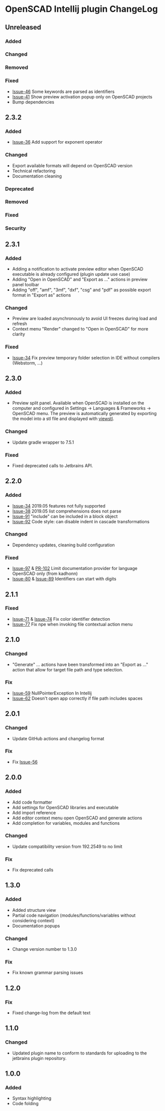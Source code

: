 <!-- Keep a Changelog guide -> https://keepachangelog.com -->

# OpenSCAD Intellij plugin ChangeLog

## Unreleased
### Added

### Changed

### Removed

### Fixed
- [Issue-46](https://github.com/ldenisey/idea-openscad/issues/46) Some keywords are parsed as identifiers
- [Issue-41](https://github.com/ldenisey/idea-openscad/issues/41) Show preview activation popup only on OpenSCAD projects
- Bump dependencies

## 2.3.2
### Added
- [Issue-36](https://github.com/ldenisey/idea-openscad/issues/36) Add support for exponent operator

### Changed
- Export available formats will depend on OpenSCAD version
- Technical refactoring
- Documentation cleaning

### Deprecated

### Removed

### Fixed

### Security

## 2.3.1
### Added
- Adding a notification to activate preview editor when OpenSCAD executable is already configured (plugin update use case)
- Adding "Open in OpenSCAD" and "Export as ..." actions in preview panel toolbar
- Adding "off", "amf", "3mf", "dxf", "csg" and "pdf" as possible export format in "Export as" actions

### Changed
- Preview are loaded asynchronously to avoid UI freezes during load and refresh
- Context menu "Render" changed to "Open in OpenSCAD" for more clarity

### Fixed
- [Issue-34](https://github.com/ldenisey/idea-openscad/issues/34) Fix preview temporary folder selection in IDE without compilers (Webstorm, ...)

## 2.3.0
### Added
- Preview split panel. Available when OpenSCAD is installed on the computer and configured in Settings -> Languages & Frameworks -> OpenSCAD menu.
The preview is automatically generated by exporting the model into a stl file and displayed with [viewstl](https://github.com/omrips/viewstl).

### Changed
- Update gradle wrapper to 7.5.1

### Fixed
- Fixed deprecated calls to Jetbrains API.

## 2.2.0
### Added
- [Issue-34](https://github.com/ncsaba/idea-openscad/issues/34) 2019.05 features not fully supported
- [Issue-38](https://github.com/ncsaba/idea-openscad/issues/38) 2019.05 list comprehensions does not parse
- [Issue-91](https://github.com/ncsaba/idea-openscad/issues/91) "include" can be included in a block object
- [Issue-92](https://github.com/ncsaba/idea-openscad/issues/92) Code style: can disable indent in cascade transformations

### Changed
- Dependency updates, cleaning build configuration

### Fixed
- [Issue-97](https://github.com/ncsaba/idea-openscad/issues/97) & [PR-102](https://github.com/ncsaba/idea-openscad/pull/102) Limit documentation provider for language OpenSCAD only (from kadhonn)
- [Issue-80](https://github.com/ncsaba/idea-openscad/issues/80) & [Issue-89](https://github.com/ncsaba/idea-openscad/issues/89) Identifiers can start with digits

## 2.1.1
### Fixed
- [Issue-71](https://github.com/ncsaba/idea-openscad/issues/71) & [Issue-74](https://github.com/ncsaba/idea-openscad/issues/74) Fix color identifier detection
- [Issue-77](https://github.com/ncsaba/idea-openscad/issues/77) Fix npe when invoking file contextual action menu

## 2.1.0
### Changed
- "Generate" ... actions have been transformed into an "Export as ..." action that allow for target file path and type selection.

### Fix
- [Issue-59](https://github.com/ncsaba/idea-openscad/issues/59) NullPointerException In Intellij
- [Issue-62](https://github.com/ncsaba/idea-openscad/issues/62) Doesn't open app correctly if file path includes spaces

## 2.0.1
### Changed
- Update GitHub actions and changelog format

### Fix
- Fix [Issue-56](https://github.com/ncsaba/idea-openscad/issues/56)

## 2.0.0
### Added
- Add code formatter
- Add settings for OpenSCAD libraries and executable
- Add import reference
- Add editor context menu open OpenSCAD and generate actions
- Add completion for variables, modules and functions

### Changed
- Update compatibility version from 192.2549 to no limit

### Fix
- Fix deprecated calls

## 1.3.0
### Added
- Added structure view
- Partial code navigation (modules/functions/variables without considering context)
- Documentation popups

### Changed
- Change version number to 1.3.0

### Fix
- Fix known grammar parsing issues

## 1.2.0
### Fix
- Fixed change-log from the default text

## 1.1.0
### Changed
- Updated plugin name to conform to standards for uploading to the jetbrains plugin repository.

## 1.0.0
### Added
- Syntax highlighting
- Code folding